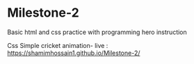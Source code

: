 # Milestone-2

Basic html and css practice with programming hero instruction

Css Simple cricket animation-
live : https://shamimhossain1.github.io/Milestone-2/
